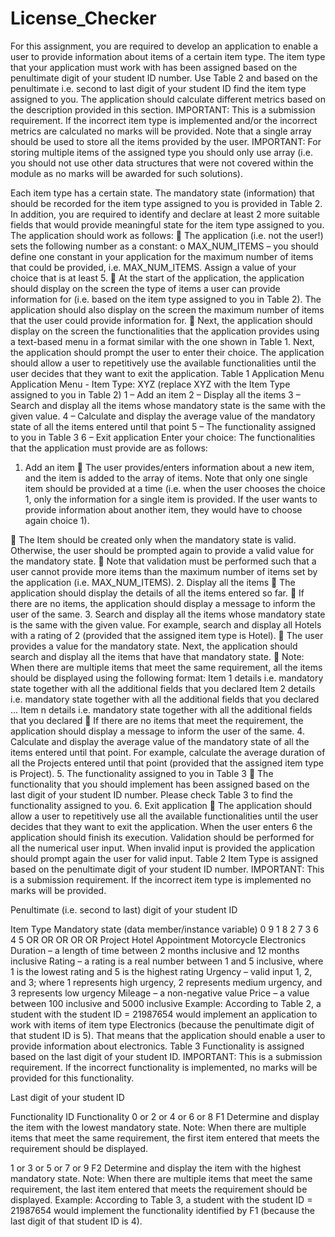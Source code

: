 # License_Checker
For this assignment, you are required to develop an application to enable a user to provide information about items of a certain item type. The item type that your application must work with has been assigned based on the penultimate digit of your student ID number. Use Table 2 and based on the penultimate i.e. second to last digit of your student ID find the item type assigned to you. The application should calculate different metrics based on the description provided in this section. IMPORTANT: This is a submission requirement. If the incorrect item type is implemented and/or the incorrect metrics are calculated no marks will be provided.
Note that a single array should be used to store all the items provided by the user. IMPORTANT: For storing multiple items of the assigned type you should only use array (i.e. you should not use other data structures that were not covered within the module as no marks will be awarded for such solutions).
         
 Each item type has a certain state. The mandatory state (information) that should be recorded for the item type assigned to you is provided in Table 2. In addition, you are required to identify and declare at least 2 more suitable fields that would provide meaningful state for the item type assigned to you.
The application should work as follows:
 The application (i.e. not the user!) sets the following number as a constant:
o MAX_NUM_ITEMS – you should define one constant in your application for the maximum number of items that could be provided, i.e. MAX_NUM_ITEMS. Assign a value of your choice that is at least 5.
 At the start of the application, the application should display on the screen the type of items a user can provide information for (i.e. based on the item type assigned to you in Table 2). The application should also display on the screen the maximum number of items that the user could provide information for.
 Next, the application should display on the screen the functionalities that the application provides using a text-based menu in a format similar with the one shown in Table 1. Next, the application should prompt the user to enter their choice. The application should allow a user to repetitively use the available functionalities until the user decides that they want to exit the application.
Table 1 Application Menu
Application Menu - Item Type: XYZ (replace XYZ with the Item Type assigned to you in Table 2)
1 – Add an item
2 – Display all the items
3 – Search and display all the items whose mandatory state is the same with the given value.
4 – Calculate and display the average value of the mandatory state of all the items entered until that point
5 – The functionality assigned to you in Table 3 6 – Exit application
Enter your choice:
The functionalities that the application must provide are as follows:
1. Add an item
 The user provides/enters information about a new item, and the item is
added to the array of items. Note that only one single item should be provided at a time (i.e. when the user chooses the choice 1, only the information for a single item is provided. If the user wants to provide information about another item, they would have to choose again choice 1).
        

  The Item should be created only when the mandatory state is valid. Otherwise, the user should be prompted again to provide a valid value for the mandatory state.
 Note that validation must be performed such that a user cannot provide more items than the maximum number of items set by the application (i.e. MAX_NUM_ITEMS).
2. Display all the items
 The application should display the details of all the items entered so far.
 If there are no items, the application should display a message to inform the
user of the same.
3. Search and display all the items whose mandatory state is the same with the given value. For example, search and display all Hotels with a rating of 2 (provided that the assigned item type is Hotel).
 The user provides a value for the mandatory state. Next, the application should search and display all the items that have that mandatory state.
 Note: When there are multiple items that meet the same requirement, all the items should be displayed using the following format:
Item 1 details i.e. mandatory state together with all the additional fields that you declared
Item 2 details i.e. mandatory state together with all the additional fields that you declared
...
Item n details i.e. mandatory state together with all the additional fields that you declared
 If there are no items that meet the requirement, the application should display a message to inform the user of the same.
4. Calculate and display the average value of the mandatory state of all the items entered until that point. For example, calculate the average duration of all the Projects entered until that point (provided that the assigned item type is Project).
5. The functionality assigned to you in Table 3
 The functionality that you should implement has been assigned based on the
last digit of your student ID number. Please check Table 3 to find the functionality assigned to you.
6. Exit application
 The application should allow a user to repetitively use all the available
functionalities until the user decides that they want to exit the application. When the user enters 6 the application should finish its execution.
Validation should be performed for all the numerical user input. When invalid input is provided the application should prompt again the user for valid input.
Table 2 Item Type is assigned based on the penultimate digit of your student ID number. IMPORTANT: This is a submission requirement. If the incorrect item type is implemented no marks will be provided.
  
Penultimate (i.e. second to last) digit of your student ID
 
Item Type
Mandatory state (data member/instance variable)
0
9 1
8 2
7 3
6 4
5
OR
OR
OR
OR
OR
Project
Hotel Appointment Motorcycle Electronics
Duration – a length of time between 2 months inclusive and 12 months inclusive
Rating – a rating is a real number between 1 and 5 inclusive, where 1 is the lowest rating and 5 is the highest rating
Urgency – valid input 1, 2, and 3; where 1 represents high urgency, 2 represents medium urgency, and 3 represents low urgency
Mileage – a non-negative value
Price – a value between 100 inclusive and 5000 inclusive
                Example: According to Table 2, a student with the student ID = 21987654 would implement an application to work with items of item type Electronics (because the penultimate digit of that student ID is 5). That means that the application should enable a user to provide information about electronics.
Table 3 Functionality is assigned based on the last digit of your student ID. IMPORTANT: This is a submission requirement. If the incorrect functionality is implemented, no marks will be provided for this functionality.
   
Last digit of your student ID
 
Functionality ID
Functionality
0 or 2 or 4 or 6 or 8
F1
Determine and display the item with the lowest mandatory state. Note: When there are multiple items that meet the same requirement, the first item entered that meets the requirement should be displayed.
 
1 or 3 or 5 or 7 or 9
F2
Determine and display the item with the highest mandatory state. Note: When there are multiple items that meet the same requirement, the last item entered that meets the requirement should be displayed.
 Example: According to Table 3, a student with the student ID = 21987654 would implement the functionality identified by F1 (because the last digit of that student ID is 4).
